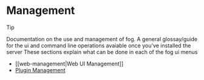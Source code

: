# Management

>[!tip]
>Documentation on the use and management of fog. A general glossay/guide for the ui and command line operations avaiable once you've installed the server
>These sections explain what can be done in each of the fog ui menus
>- [[web-management|Web UI Management]]
>- [Plugin Management](management/plugins/plugin-management)

